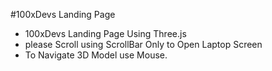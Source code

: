 #100xDevs Landing Page 

- 100xDevs Landing Page Using Three.js
- please Scroll using ScrollBar Only to Open Laptop Screen
- To Navigate 3D Model use Mouse.
